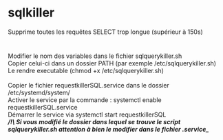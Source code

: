 # sqlkiller
Supprime toutes les requêtes SELECT trop longue (supérieur à 150s)
# 
Modifier le nom des variables dans le fichier sqlquerykiller.sh
\
Copier celui-ci dans un dossier PATH (par exemple /etc/sqlquerykiller.sh)
\
Le rendre executable (chmod +x /etc/sqlquerykiller.sh)
\
\
Copier le fichier requestkillerSQL.service dans le dossier /etc/systemd/system/
\
Activer le service par la commande : systemctl enable requestkillerSQL.service
\
Démarrer le service via systemctl start requestkillerSQL
\
***/!\ Si vous modifié le dossier dans lequel se trouve le script sqlquerykiller.sh attention à bien le modifier dans le fichier .service_***
